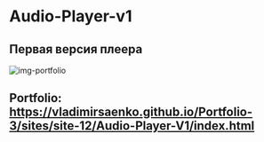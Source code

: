# Audio-Player-v1

## Первая версия плеера

![img-portfolio](https://user-images.githubusercontent.com/56477695/166143920-a62872c3-3324-4eac-be12-b7e5d9fa0a40.jpg)

## Portfolio: https://vladimirsaenko.github.io/Portfolio-3/sites/site-12/Audio-Player-V1/index.html
